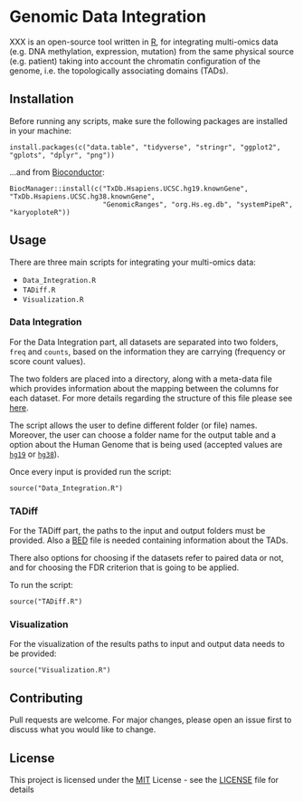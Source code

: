 # Genomic Data Integration

XXX is an open-source tool written in [R](https://www.r-project.org/), for integrating multi-omics data (e.g. DNA methylation, expression, mutation) from the same physical source (e.g. patient) taking into account the chromatin configuration of the genome, i.e. the topologically associating domains (TADs).

## Installation

Before running any scripts, make sure the following packages are installed in your machine:
```
install.packages(c("data.table", "tidyverse", "stringr", "ggplot2", "gplots", "dplyr", "png"))
```
...and from [Bioconductor](https://www.bioconductor.org/):
```
BiocManager::install(c("TxDb.Hsapiens.UCSC.hg19.knownGene", "TxDb.Hsapiens.UCSC.hg38.knownGene", 
                       "GenomicRanges", "org.Hs.eg.db", "systemPipeR", "karyoploteR"))
```

## Usage

There are three main scripts for integrating your multi-omics data:

* ```Data_Integration.R```
* ```TADiff.R```
* ```Visualization.R```

### Data Integration

For the Data Integration part, all datasets are separated into two folders, ```freq``` and ```counts```, based on the information they are carrying (frequency or score count values). 

The two folders are placed into a directory, along with a meta-data file which provides information about the mapping between the columns for each dataset. For more details regarding the structure of this file please see [here](Data_Integration/meta-data.csv).

The script allows the user to define different folder (or file) names. Moreover, the user can choose a folder name for the output table and a option about the Human Genome that is being used (accepted values are [`hg19`](https://www.ncbi.nlm.nih.gov/assembly/GCF_000001405.13/) or [`hg38`](https://www.ncbi.nlm.nih.gov/assembly/GCF_000001405.39)).

Once every input is provided run the script:

```
source("Data_Integration.R")
```

### TADiff

For the TADiff part, the paths to the input and output folders must be provided. Also a [BED](https://genome.ucsc.edu/FAQ/FAQformat.html#format1) file is needed containing information about the TADs. 

There also options for choosing if the datasets refer to paired data or not, and for choosing the FDR criterion that is going to be applied.

To run the script:

```
source("TADiff.R")
```

### Visualization

For the visualization of the results paths to input and output data needs to be provided:

```
source("Visualization.R")
```

## Contributing

Pull requests are welcome. For major changes, please open an issue first to discuss what you would like to change.

## License

This project is licensed under the [MIT](https://opensource.org/licenses/MIT) License - see the [LICENSE](LICENSE) file for details